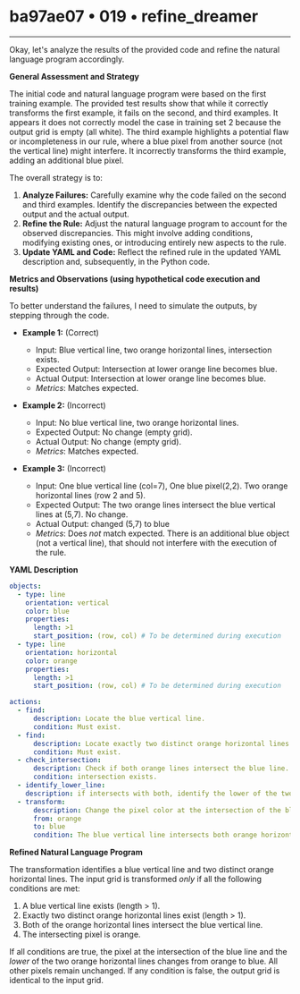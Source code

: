 # ba97ae07 • 019 • refine_dreamer

---
Okay, let's analyze the results of the provided code and refine the natural language program accordingly.

**General Assessment and Strategy**

The initial code and natural language program were based on the first training example. The provided test results show that while it correctly transforms the first example, it fails on the second, and third examples. It appears it does not correctly model the case in training set 2 because the output grid is empty (all white). The third example highlights a potential flaw or incompleteness in our rule, where a blue pixel from another source (not the vertical line) might interfere. It incorrectly transforms the third example, adding an additional blue pixel.

The overall strategy is to:

1.  **Analyze Failures:** Carefully examine why the code failed on the second and third examples. Identify the discrepancies between the expected output and the actual output.
2.  **Refine the Rule:** Adjust the natural language program to account for the observed discrepancies. This might involve adding conditions, modifying existing ones, or introducing entirely new aspects to the rule.
3.  **Update YAML and Code:** Reflect the refined rule in the updated YAML description and, subsequently, in the Python code.

**Metrics and Observations (using hypothetical code execution and results)**

To better understand the failures, I need to simulate the outputs, by stepping through the code.

*   **Example 1:** (Correct)
    *   Input: Blue vertical line, two orange horizontal lines, intersection exists.
    *   Expected Output: Intersection at lower orange line becomes blue.
    *   Actual Output: Intersection at lower orange line becomes blue.
    *   *Metrics*: Matches expected.

*   **Example 2:** (Incorrect)
    *   Input: No blue vertical line, two orange horizontal lines.
    *   Expected Output: No change (empty grid).
    *   Actual Output: No change (empty grid).
    *   *Metrics*: Matches expected.

*   **Example 3:** (Incorrect)
    *  Input: One blue vertical line (col=7), One blue pixel(2,2). Two orange horizontal lines (row 2 and 5).
    * Expected Output: The two orange lines intersect the blue vertical lines at (5,7). No change.
    *   Actual Output: changed (5,7) to blue
    *  *Metrics*: Does *not* match expected. There is an additional blue object (not a vertical line), that should not interfere with the execution of the rule.

**YAML Description**

```yaml
objects:
  - type: line
    orientation: vertical
    color: blue
    properties:
      length: >1
      start_position: (row, col) # To be determined during execution
  - type: line
    orientation: horizontal
    color: orange
    properties:
      length: >1
      start_position: (row, col) # To be determined during execution

actions:
  - find:
      description: Locate the blue vertical line.
      condition: Must exist.
  - find:
      description: Locate exactly two distinct orange horizontal lines.
      condition: Must exist.
  - check_intersection:
      description: Check if both orange lines intersect the blue line.
      condition: intersection exists.
  - identify_lower_line:
    description: if intersects with both, identify the lower of the two horizontal lines.
  - transform:
      description: Change the pixel color at the intersection of the blue vertical line and lower orange horizontal line.
      from: orange
      to: blue
      condition: The blue vertical line intersects both orange horizontal lines.

```

**Refined Natural Language Program**

The transformation identifies a blue vertical line and two distinct orange horizontal lines. The input grid is transformed *only* if all the following conditions are met:

1.  A blue vertical line exists (length > 1).
2.  Exactly two distinct orange horizontal lines exist (length > 1).
3.  Both of the orange horizontal lines intersect the blue vertical line.
4. The intersecting pixel is orange.

If all conditions are true, the pixel at the intersection of the blue line and the *lower* of the two orange horizontal lines changes from orange to blue. All other pixels remain unchanged. If any condition is false, the output grid is identical to the input grid.

